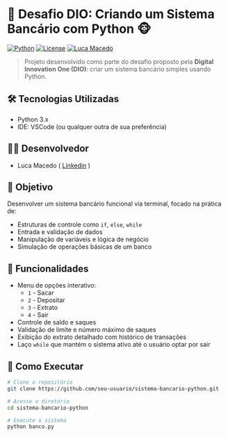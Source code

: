 # 🏦 Desafio DIO: Criando um Sistema Bancário com Python 🐵

[![Python](https://img.shields.io/badge/Python-3.11-blue?logo=python&logoColor=white)]()
[![License](https://img.shields.io/badge/license-MIT-green)]()
[![Luca Macedo](https://img.shields.io/badge/autor-Luca%20Macedo-blue)](https://www.linkedin.com/in/luca-macedo-659124219/)

> Projeto desenvolvido como parte do desafio proposto pela **Digital Innovation One (DIO)**: criar um sistema bancário simples usando Python.

## 🛠️ Tecnologias Utilizadas

- Python 3.x
- IDE: VSCode (ou qualquer outra de sua preferência)

## 👨‍💻 Desenvolvedor

- Luca Macedo ( <a href="https://www.linkedin.com/in/luca-macedo-659124219/">Linkedin</a> )

## 🎯 Objetivo

Desenvolver um sistema bancário funcional via terminal, focado na prática de:
- Estruturas de controle como `if`, `else`, `while`
- Entrada e validação de dados
- Manipulação de variáveis e lógica de negócio
- Simulação de operações básicas de um banco

## 💼 Funcionalidades

- Menu de opções interativo:
  - `1` - Sacar
  - `2` - Depositar
  - `3` - Extrato
  - `4` - Sair
- Controle de saldo e saques
- Validação de limite e número máximo de saques
- Exibição do extrato detalhado com histórico de transações
- Laço `while` que mantém o sistema ativo até o usuário optar por sair


## 🚀 Como Executar

```bash
# Clone o repositório
git clone https://github.com/seu-usuario/sistema-bancario-python.git

# Acesse o diretório
cd sistema-bancario-python

# Execute o sistema
python banco.py




